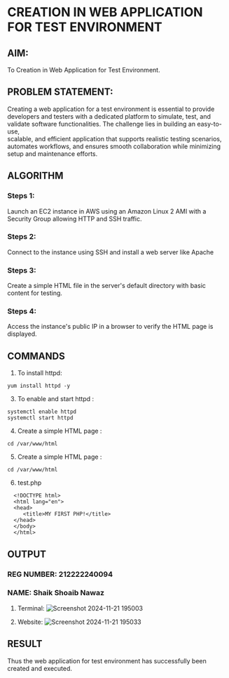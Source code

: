  # CREATION IN WEB APPLICATION FOR TEST ENVIRONMENT
  ## AIM: 
  To Creation in Web Application for Test Environment.
## PROBLEM STATEMENT:
Creating a web application for a test environment is essential to provide developers and testers with a dedicated platform to simulate, test, and validate software functionalities. The challenge lies in building an easy-to-use,   
scalable, and efficient application that supports realistic testing scenarios, automates workflows, and ensures smooth collaboration while minimizing setup and maintenance efforts.

## ALGORITHM
 ### Steps 1:
 Launch an EC2 instance in AWS using an Amazon Linux 2 AMI with a Security Group allowing HTTP and SSH traffic.
 ### Steps 2:
 Connect to the instance using SSH and install a web server like Apache
 ### Steps 3:
 Create a simple HTML file in the server's default directory with basic content for testing.
 ### Steps 4:
 Access the instance's public IP in a browser to verify the HTML page is displayed.
## COMMANDS
1. To install httpd:
```
yum install httpd -y
```
3. To enable and start httpd :
```
systemctl enable httpd
systemctl start httpd
```
4. Create a simple HTML page :
```
cd /var/www/html
```
5. Create a simple HTML page :
```
cd /var/www/html
```
6. test.php
```   
  <!DOCTYPE html>
  <html lang="en">
  <head>
     <title>MY FIRST PHP!</title>
  </head>
  </body>
  </html>
```
## OUTPUT
### REG NUMBER: 212222240094
### NAME: Shaik Shoaib Nawaz
1. Terminal:
   ![Screenshot 2024-11-21 195003](https://github.com/user-attachments/assets/23284f4b-363c-40ad-ba29-7594e6011dcd)

2. Website:
  ![Screenshot 2024-11-21 195033](https://github.com/user-attachments/assets/a4032350-6a30-4dc5-942a-09ad6a9bd312)


## RESULT
Thus the web application for test environment has successfully been created and executed.


 

  

